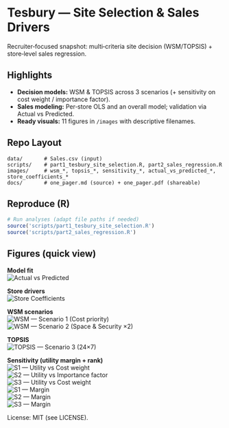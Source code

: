 # Tesbury — Site Selection & Sales Drivers

Recruiter‑focused snapshot: multi‑criteria site decision (WSM/TOPSIS) + store‑level sales regression.

## Highlights
- **Decision models:** WSM & TOPSIS across 3 scenarios (+ sensitivity on cost weight / importance factor).
- **Sales modeling:** Per‑store OLS and an overall model; validation via Actual vs Predicted.
- **Ready visuals:** 11 figures in `/images` with descriptive filenames.

## Repo Layout
```
data/       # Sales.csv (input)
scripts/    # part1_tesbury_site_selection.R, part2_sales_regression.R
images/     # wsm_*, topsis_*, sensitivity_*, actual_vs_predicted_*, store_coefficients_*
docs/       # one_pager.md (source) + one_pager.pdf (shareable)
```
## Reproduce (R)
```r
# Run analyses (adapt file paths if needed)
source('scripts/part1_tesbury_site_selection.R')
source('scripts/part2_sales_regression.R')
```
## Figures (quick view)

**Model fit**  
![Actual vs Predicted](images/actual_vs_predicted_sales.png)

**Store drivers**  
![Store Coefficients](images/store_coefficients_by_store.png)

**WSM scenarios**  
![WSM — Scenario 1 (Cost priority)](images/wsm_scenario1_cost_priority.png)  
![WSM — Scenario 2 (Space & Security ×2)](images/wsm_scenario2_space_security_x2.png)  

**TOPSIS**  
![TOPSIS — Scenario 3 (24×7)](images/topsis_scenario3_24x7.png)

**Sensitivity (utility margin + rank)**  
![S1 — Utility vs Cost weight](images/s1_utility_vs_weight_and_rank.png)  
![S2 — Utility vs Importance factor](images/s2_utility_vs_importance_and_rank.png)  
![S3 — Utility vs Cost weight](images/s3_utility_vs_weight_and_rank.png)  
![S1 — Margin](images/sensitivity_s1_margin.png)  
![S2 — Margin](images/sensitivity_s2_margin.png)  
![S3 — Margin](images/sensitivity_s3_margin.png)

License: MIT (see LICENSE).
